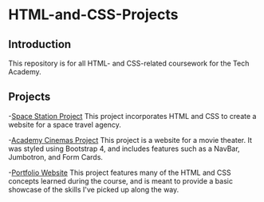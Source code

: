 # HTML-and-CSS-Projects
## Introduction
This repository is for all HTML- and CSS-related coursework for the Tech Academy.

## Projects
-[Space Station Project](https://github.com/traverstefan/HTML-and-CSS-Projects/tree/main/Basic_HTML_and_CSS/Academy%20Cinemas%20Project) This project incorporates         HTML and CSS to create a website for a space travel agency.

-[Academy Cinemas Project](https://github.com/traverstefan/HTML-and-CSS-Projects/tree/main/Basic_HTML_and_CSS/Academy%20Cinemas%20Project) This project is a website       for a movie theater.  It was styled using Bootstrap 4, and includes features such as a NavBar, Jumbotron, and Form Cards.

-[Portfolio Website](https://github.com/traverstefan/HTML-and-CSS-Projects/tree/main/Basic_HTML_and_CSS/Portfolio%20Website%20Project) This project features many of       the HTML and CSS concepts learned during the course, and is meant to provide a basic showcase of the skills I've picked up along the way.
